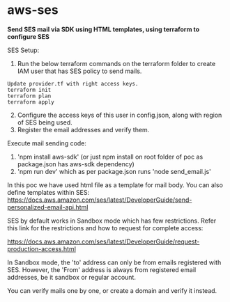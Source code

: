 # aws-ses
**Send SES mail via SDK using HTML templates, using terraform to configure SES**

SES Setup:
1. Run the below terraform commands on the terraform folder to create IAM user that has SES policy to send mails. 
```
Update provider.tf with right access keys.
terraform init
terraform plan
terraform apply
```
2. Configure the access keys of this user in config.json, along with region of SES being used.
3. Register the email addresses and verify them.

Execute mail sending code:
1. 'npm install aws-sdk' (or just npm install on root folder of poc as package.json has aws-sdk dependency)
2. 'npm run dev' which as per package.json runs 'node send_email.js'

In this poc we have used html file as a template for mail body. You can also define templates within SES:
https://docs.aws.amazon.com/ses/latest/DeveloperGuide/send-personalized-email-api.html

SES by default works in Sandbox mode which has few restrictions. Refer this link for the restrictions and how to request for complete access:

https://docs.aws.amazon.com/ses/latest/DeveloperGuide/request-production-access.html

In Sandbox mode, the 'to' address can only be from emails registered with SES. However, the 'From' address is always from registered email addresses, be it sandbox or regular account.

You can verify mails one by one, or create a domain and verify it instead.